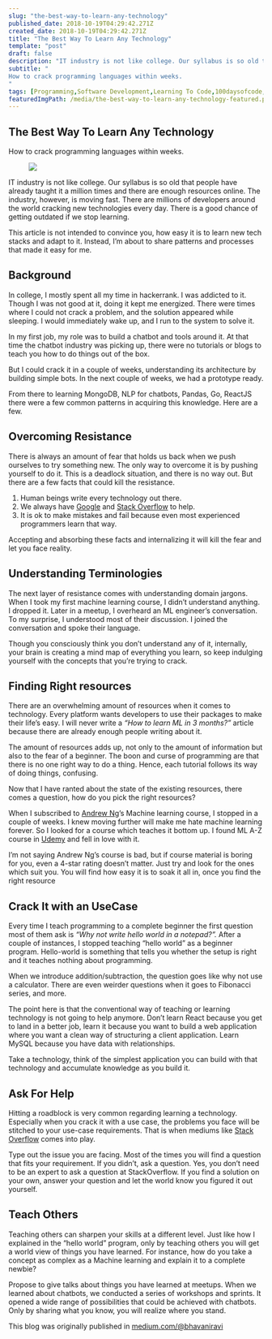 ```yaml
---
slug: "the-best-way-to-learn-any-technology"
published_date: 2018-10-19T04:29:42.271Z
created_date: 2018-10-19T04:29:42.271Z
title: "The Best Way To Learn Any Technology"
template: "post"
draft: false
description: "IT industry is not like college. Our syllabus is so old that people have already taught it a million times and there are enough resources online. The industry, however, is moving fast. There are…"
subtitle: "
How to crack programming languages within weeks.
"
tags: [Programming,Software Development,Learning To Code,100daysofcode,Learning]
featuredImgPath: /media/the-best-way-to-learn-any-technology-featured.png
---
```

## The Best Way To Learn Any Technology

How to crack programming languages within weeks.

<figure>

![](/media/the-best-way-to-learn-any-technology-featured.png)

</figure>

IT industry is not like college. Our syllabus is so old that people have already taught it a million times and there are enough resources online. The industry, however, is moving fast. There are millions of developers around the world cracking new technologies every day. There is a good chance of getting outdated if we stop learning.

This article is not intended to convince you, how easy it is to learn new tech stacks and adapt to it. Instead, I’m about to share patterns and processes that made it easy for me.

## Background

In college, I mostly spent all my time in hackerrank. I was addicted to it. Though I was not good at it, doing it kept me energized. There were times where I could not crack a problem, and the solution appeared while sleeping. I would immediately wake up, and I run to the system to solve it.

In my first job, my role was to build a chatbot and tools around it. At that time the chatbot industry was picking up, there were no tutorials or blogs to teach you how to do things out of the box.

But I could crack it in a couple of weeks, understanding its architecture by building simple bots. In the next couple of weeks, we had a prototype ready.

From there to learning MongoDB, NLP for chatbots, Pandas, Go, ReactJS there were a few common patterns in acquiring this knowledge. Here are a few.

## Overcoming Resistance

There is always an amount of fear that holds us back when we push ourselves to try something new. The only way to overcome it is by pushing yourself to do it. This is a deadlock situation, and there is no way out. But there are a few facts that could kill the resistance.

1.  Human beings write every technology out there.
2.  We always have [Google](https://medium.com/u/991272e72e68) and [Stack Overflow](https://medium.com/u/d53dd768d047) to help.
3.  It is ok to make mistakes and fail because even most experienced programmers learn that way.

Accepting and absorbing these facts and internalizing it will kill the fear and let you face reality.

## Understanding Terminologies

The next layer of resistance comes with understanding domain jargons. When I took my first machine learning course, I didn’t understand anything. I dropped it. Later in a meetup, I overheard an ML engineer’s conversation. To my surprise, I understood most of their discussion. I joined the conversation and spoke their language.

Though you consciously think you don’t understand any of it, internally, your brain is creating a mind map of everything you learn, so keep indulging yourself with the concepts that you’re trying to crack.

## Finding Right resources

There are an overwhelming amount of resources when it comes to technology. Every platform wants developers to use their packages to make their life’s easy. I will never write a _“How to learn ML in 3 months?”_ article because there are already enough people writing about it.

The amount of resources adds up, not only to the amount of information but also to the fear of a beginner. The boon and curse of programming are that there is no one right way to do a thing. Hence, each tutorial follows its way of doing things, confusing.

Now that I have ranted about the state of the existing resources, there comes a question, how do you pick the right resources?

When I subscribed to [](https://medium.com/u/592ce2a67248) [Andrew Ng](https://medium.com/u/592ce2a67248)’s Machine learning course, I stopped in a couple of weeks. I knew moving further will make me hate machine learning forever. So I looked for a course which teaches it bottom up. I found ML A-Z course in [Udemy](https://medium.com/u/b32aa0132f1b) and fell in love with it.

I’m not saying Andrew Ng’s course is bad, but if course material is boring for you, even a 4-star rating doesn’t matter. Just try and look for the ones which suit you. You will find how easy it is to soak it all in, once you find the right resource

## Crack It with an UseCase

Every time I teach programming to a complete beginner the first question most of them ask is _“Why not write hello world in a notepad?”._ After a couple of instances, I stopped teaching “hello world” as a beginner program. Hello-world is something that tells you whether the setup is right and it teaches nothing about programming.

When we introduce addition/subtraction, the question goes like why not use a calculator. There are even weirder questions when it goes to Fibonacci series, and more.

The point here is that the conventional way of teaching or learning technology is not going to help anymore. Don’t learn React because you get to land in a better job, learn it because you want to build a web application where you want a clean way of structuring a client application. Learn MySQL because you have data with relationships.

Take a technology, think of the simplest application you can build with that technology and accumulate knowledge as you build it.

## Ask For Help

Hitting a roadblock is very common regarding learning a technology. Especially when you crack it with a use case, the problems you face will be stitched to your use-case requirements. That is when mediums like [Stack Overflow](https://medium.com/u/d53dd768d047) comes into play.

Type out the issue you are facing. Most of the times you will find a question that fits your requirement. If you didn’t, ask a question. Yes, you don’t need to be an expert to ask a question at StackOverflow. If you find a solution on your own, answer your question and let the world know you figured it out yourself.

## Teach Others

Teaching others can sharpen your skills at a different level. Just like how I explained in the “hello world” program, only by teaching others you will get a world view of things you have learned. For instance, how do you take a concept as complex as a Machine learning and explain it to a complete newbie?

Propose to give talks about things you have learned at meetups. When we learned about chatbots, we conducted a series of workshops and sprints. It opened a wide range of possibilities that could be achieved with chatbots. Only by sharing what you know, you will realize where you stand.

This blog was originally published in [medium.com/@bhavaniravi](https://medium.com/@bhavaniravi)
